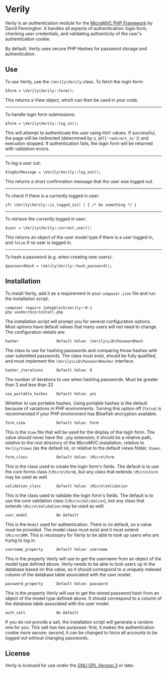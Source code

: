 Verily
==

Verily is an authentication module for the [MicroMVC PHP Framework](https://github.com/Xeoncross/micromvc) by David Pennington. It handles all aspects of authentication: login form, checking user credentials, and validating authenticity of the user's authentication cookie.

By default, Verily uses secure PHP Hashes for password storage and authentication.

Use
--

To use Verily, use the `\Verily\Verily` class. To fetch the login form:

    $form = \Verily\Verily::form();

This returns a View object, which can then be used in your code.
____
To handle login form submissions:

    $form = \Verily\Verily::log_in();

This will attempt to authenticate the user using `POST` values. If successful, the page will be redirected (determined by `$_GET['redirect_to']`) and execution stopped. If authentication fails, the login form will be returned with validation errors.
____
To log a user out:

    $logOutMessage = \Verily\Verily::log_out();

This returns a short confirmation message that the user was logged out.
____
To check if there is a currently logged in user:

    if( \Verily\Verily::is_logged_in() ) { /* Do something */ }

____
To retrieve the currently logged in user:

    $user = \Verily\Verily::current_user();

This returns an object of the user model type if there is a user logged in, and `false` if no user is logged in.
____
To hash a password (e.g. when creating new users):

    $passwordHash = \Verily\Verily::hash_password();

Installation
--

To install Verily, add it as a requirement in your `composer.json` file and run the installation script:

```
composer require johnpbloch/verily:~0.1
php vendor/bin/install.php
```

The installation script will prompt you for several configuration options. Most options have default values that many users will not need to change. The configuration details are:

    hasher                 Default Value: \Verily\Lib\PasswordHash

The class to use for hashing passwords and comparing those hashes with user submitted passwords. The class must exist, should be fully qualified, and must implement the `\Verily\Lib\PasswordHasher` interface.

    hasher_iterations      Default Value: 8

The number of iterations to use when hashing passwords. Must be greater than 3 and less than 32
    
    use_portable_hashes    Default Value: yes

Whether to use portable hashes. Using portable hashes is the default because of variations in PHP environments. Turning this option off (`false`) is recommended if your PHP environment has Blowfish encryption available.
    
    form_view              Default Value: Form

This is the `View` file that will be used for the display of the login form. The value should never have the `.php` extension; it should be a relative path, relative to the root directory of the MicroMVC installation, relative to `Verily/Views` (as the default is), or relative to the default views folder, `Views`.

    form_class             Default Value: \Micro\Form

This is the class used to create the login form's fields. The default is to use the core forms class (`\Micro\Form`), but any class that extends `\Micro\Form` may be used as well.

    validation_class       Default Value: \Micro\Validation

This is the class used to validate the login form's fields. The default is to use the core validation class (`\Micro\Validation`), but any class that extends `\Micro\Validation` may be used as well.

    user_model             No Default

This is the `Model` used for authentication. There is no default, so a value must be provided. The model class must exist and it must extend `\Micro\ORM`. This is necessary for Verily to be able to look up users who are trying to log in.

    username_property      Default Value: username

This is the property Verily will use to get the username from an object of the model type defined above. Verily needs to be able to look users up in the database based on this value, so it should correspond to a uniquely indexed column of the database table associated with the user model.

    password_property      Default Value: password

This is the property Verily will use to get the stored password hash from an object of the model type defined above. It should correspond to a column of the database table associated with the user model.

    auth_salt              No Default

If you do not provide a salt, the installation script will generate a random one for you. This salt has two purposes: first, it makes the authentication cookie more secure; second, it can be changed to force all accounts to be logged out without changing passwords.

License
--

Verily is licensed for use under the [GNU GPL Version 3](http://www.gnu.org/licenses/gpl.html) or later.
